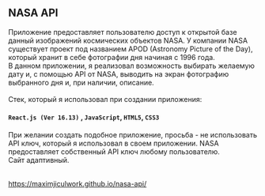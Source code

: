 ## NASA API 
Приложение предоставляет пользователю доступ к открытой базе данный изображений космических объектов NASA. У компании NASA существует проект под названием APOD (Astronomy Picture of the Day), который  хранит в себе фотографии дня начиная с 1996 года. <br/> В данном приложении, я реализовал возможность выбирать желаемую дату и, с помощью API от NASA, выводить на экран фотографию выбранного дня и, при наличии, описание.<br/><br/>
Стек, который я использовал при создании приложения:
#### `React.js (Ver 16.13)` , `JavaScript`, `HTML5`, `CSS3`
При желании создать подобное приложение, просьба - не использовать API ключ, который я использовал в своем приложении. NASA предоставляет собственный API ключ любому пользователю.<br/>
Сайт адаптивный.<br/><br/>

https://maximjiculwork.github.io/nasa-api/

